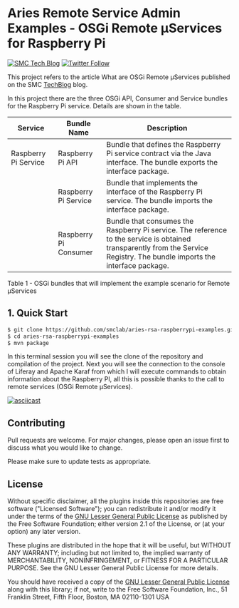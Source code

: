 # Aries Remote Service Admin Examples - OSGi Remote µServices for Raspberry Pi
[![SMC Tech Blog](https://img.shields.io/badge/Mainteiner-SMC%20Tech%20Blog-blue)](https://techblog.smc.it) [![Twitter Follow](https://img.shields.io/twitter/follow/SMCpartner.svg?style=social&label=%40SMCpartner%20on%20Twitter&style=plastic)](https://twitter.com/SMCpartner) 

This project refers to the article What are OSGi Remote µServices published 
on the SMC [TechBlog](https://techblog.smc.it) blog.

In this project there are the three OSGi API, Consumer and Service bundles for 
the Raspberry Pi service. Details are shown in the table.

| Service              | Bundle Name           | Description                                                  |
| -------------------- | --------------------- | ------------------------------------------------------------ |
| Raspberry Pi Service | Raspberry Pi API      | Bundle that defines the Raspberry Pi service contract via the Java interface. The bundle exports the interface package. |
|                      | Raspberry Pi Service  | Bundle that implements the interface of the Raspberry Pi service. The bundle imports the interface package. |
|                      | Raspberry Pi Consumer | Bundle that consumes the Raspberry Pi service. The reference to the service is obtained transparently from the Service Registry. The bundle imports the interface package. |

Table 1 - OSGi bundles that will implement the example scenario for Remote µServices


## 1. Quick Start

```bash
$ git clone https://github.com/smclab/aries-rsa-raspberrypi-examples.git
$ cd aries-rsa-raspberrypi-examples
$ mvn package
```
In this terminal session you will see the clone of the repository and 
compilation of the project. Next you will see the connection to the console of 
Liferay and Apache Karaf from which I will execute commands to obtain 
information about the Raspberry PI, all this is possible thanks to the call 
to remote services (OSGi Remote µServices).

[![asciicast](https://asciinema.org/a/351305.svg)](https://asciinema.org/a/351305?autoplay=1)

## Contributing
Pull requests are welcome. For major changes, please open an issue first to 
discuss what you would like to change.

Please make sure to update tests as appropriate.

## License

Without specific disclaimer, all the plugins inside this repositories are free
software ("Licensed Software"); you can redistribute it and/or modify it under
the terms of the [GNU Lesser General Public License](http://www.gnu.org/licenses/lgpl-2.1.html)
as published by the Free Software Foundation; either version 2.1 of the License,
or (at your option) any later version.

These plugins are distributed in the hope that it will be useful, but WITHOUT ANY
WARRANTY; including but not limited to, the implied warranty of MERCHANTABILITY,
NONINFRINGEMENT, or FITNESS FOR A PARTICULAR PURPOSE. See the GNU Lesser General
Public License for more details.

You should have received a copy of the [GNU Lesser General Public
License](http://www.gnu.org/licenses/lgpl-2.1.html) along with this library; if
not, write to the Free Software Foundation, Inc., 51 Franklin Street, Fifth
Floor, Boston, MA 02110-1301 USA